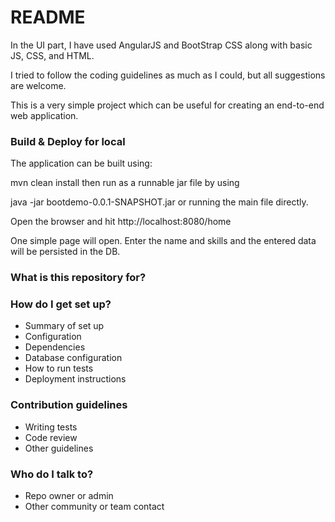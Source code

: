 # README #


In the UI part, I have used AngularJS and BootStrap CSS along with basic JS, CSS, and HTML.

I tried to follow the coding guidelines as much as I could, but all suggestions are welcome.

This is a very simple project which can be useful for creating an end-to-end web application.


### Build & Deploy for local ###

The application can be built using:

mvn clean install then run as a runnable jar file by using

java -jar bootdemo-0.0.1-SNAPSHOT.jar or running the main file directly.

Open the browser and hit http://localhost:8080/home

One simple page will open. Enter the name and skills and the entered data will be persisted in the DB.


### What is this repository for? ###



### How do I get set up? ###

* Summary of set up
* Configuration
* Dependencies
* Database configuration
* How to run tests
* Deployment instructions

### Contribution guidelines ###

* Writing tests
* Code review
* Other guidelines

### Who do I talk to? ###

* Repo owner or admin
* Other community or team contact